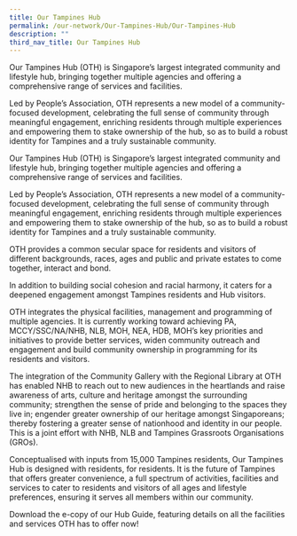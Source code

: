 ```yaml
---
title: Our Tampines Hub
permalink: /our-network/Our-Tampines-Hub/Our-Tampines-Hub
description: ""
third_nav_title: Our Tampines Hub
---
```

Our Tampines Hub (OTH) is Singapore’s largest integrated community and lifestyle hub, bringing together multiple agencies and offering a comprehensive range of services and facilities.

Led by People’s Association, OTH represents a new model of a community-focused development, celebrating the full sense of community through meaningful engagement, enriching residents through multiple experiences and empowering them to stake ownership of the hub, so as to build a robust identity for Tampines and a truly sustainable community.

Our Tampines Hub (OTH) is Singapore’s largest integrated community and lifestyle hub, bringing together multiple agencies and offering a comprehensive range of services and facilities.

Led by People’s Association, OTH represents a new model of a community-focused development, celebrating the full sense of community through meaningful engagement, enriching residents through multiple experiences and empowering them to stake ownership of the hub, so as to build a robust identity for Tampines and a truly sustainable community.


OTH provides a common secular space for residents and visitors of different backgrounds, races, ages and public and private estates to come together, interact and bond.

 In addition to building social cohesion and racial harmony, it caters for a deepened engagement amongst Tampines residents and Hub visitors.
 
 OTH integrates the physical facilities, management and programming of multiple agencies. It is currently working toward achieving PA, MCCY/SSC/NA/NHB, NLB, MOH, NEA, HDB, MOH’s key priorities and initiatives to provide better services, widen community outreach and engagement and build community ownership in programming for its residents and visitors.

The integration of the Community Gallery with the Regional Library at OTH has enabled NHB to reach out to new audiences in the heartlands and raise awareness of arts, culture and heritage amongst the surrounding community; strengthen the sense of pride and belonging to the spaces they live in; engender greater ownership of our heritage amongst Singaporeans; thereby fostering a greater sense of nationhood and identity in our people. This is a joint effort with NHB, NLB and Tampines Grassroots Organisations (GROs).

Conceptualised with inputs from 15,000 Tampines residents, Our Tampines Hub is designed with residents, for residents. It is the future of Tampines that offers greater convenience, a full spectrum of activities, facilities and services to cater to residents and visitors of all ages and lifestyle preferences, ensuring it serves all members within our community.

Download the e-copy of our Hub Guide, featuring details on all the facilities and services OTH has to offer now!